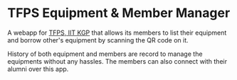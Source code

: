 # TFPS Equipment & Member Manager

A webapp for [TFPS, IIT KGP](http://www.tfps.iitkgp.ac.in/) that allows its members to list their equipment and borrow other's equipment by scanning the QR code on it.

History of both equipment and members are record to manage the equipments without any hassles.
The members can also connect with their alumni over this app.
